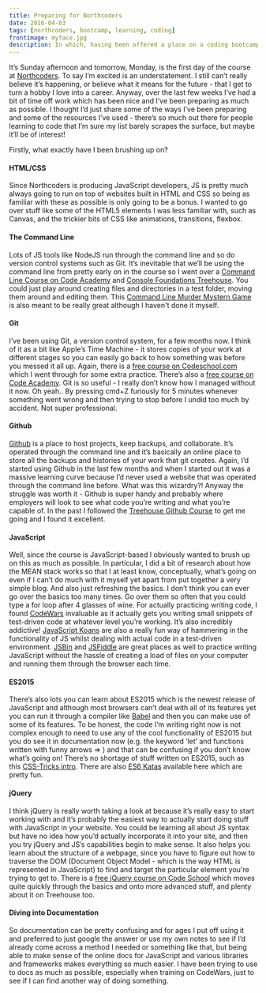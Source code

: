 ```yaml
---
title: Preparing for Northcoders
date: 2016-04-03
tags: [northcoders, bootcamp, learning, coding]
frontimage: myface.jpg
description: In which, having been offered a place on a coding bootcamp, I attempt to prep as much as possible and brush up on everything I've been studying so far
---
```


It’s Sunday afternoon and tomorrow, Monday, is the first day of the course at [Northcoders](https://www.northcoders.com). To say I’m excited is an understatement. I still can’t really believe it’s happening, or believe what it means for the future - that I get to turn a hobby I love into a career. Anyway, over the last few weeks I’ve had a bit of time off work which has been nice and I’ve been preparing as much as possible. I thought I’d just share some of the ways I’ve been preparing and some of the resources I’ve used - there’s so much out there for people learning to code that I’m sure my list barely scrapes the surface, but maybe it’ll be of interest!

Firstly, what exactly have I been brushing up on?

#### HTML/CSS

Since Northcoders is producing JavaScript developers, JS is pretty much always going to run on top of websites built in HTML and CSS so being as familiar with these as possible is only going to be a bonus. I wanted to go over stuff like some of the HTML5 elements I was less familiar with, such as Canvas, and the trickier bits of CSS like animations, transitions, flexbox.

#### The Command Line

Lots of JS tools like NodeJS run through the command line and so do version control systems such as Git. It’s inevitable that we’ll be using the command line from pretty early on in the course so I went over a [Command Line Course on Code Academy](https://www.codecademy.com/learn/learn-the-command-line) and [Console Foundations Treehouse](https://teamtreehouse.com/library/console-foundations). You could just play around creating files and directories in a test folder, moving them around and editing them. This [Command Line Murder Mystern Game](https://github.com/veltman/clmystery) is also meant to be really great although I haven't done it myself.

#### Git

I’ve been using Git, a version control system, for a few months now. I think of it as a bit like Apple’s Time Machine - it stores copies of your work at different stages so you can easily go back to how something was before you messed it all up. Again, there is a [free course on Codeschool.com](https://www.codeschool.com/courses/try-git) which I went through for some extra practice. There’s also a [free course on Code Academy](https://www.codecademy.com/learn/learn-git). Git is so useful - I really don’t know how I managed without it now. Oh yeah.. By pressing cmd+Z furiously for 5 minutes whenever something went wrong and then trying to stop before I undid too much by accident. Not super professional.

#### Github

[Github](https://github.com/) is a place to host projects, keep backups, and collaborate. It’s operated through the command line and it’s basically an online place to store all the backups and histories of your work that git creates. Again, I’d started using Github in the last few months and when I started out it was a massive learning curve because I’d never used a website that was operated through the command line before. What was this wizardry?! Anyway the struggle was worth it - Github is super handy and probably where employers will look to see what code you’re writing and what you’re capable of. In the past I followed the [Treehouse Github Course](https://teamtreehouse.com/library/github-basics) to get me going and I found it excellent.

#### JavaScript

Well, since the course is JavaScript-based I obviously wanted to brush up on this as much as possible. In particular, I did a bit of research about how the MEAN stack works so that I at least know, conceptually, what’s going on even if I can’t do much with it myself yet apart from put together a very simple blog. And also just refreshing the basics. I don’t think you can ever go over the basics too many times. Go over them so often that you could type a for loop after 4 glasses of wine. For actually practicing writing code, I found [CodeWars](http://www.codewars.com/) invaluable as it actually gets you writing small snippets of test-driven code at whatever level you’re working. It’s also incredibly addictive! [JavaScript Koans](https://github.com/mrdavidlaing/javascript-koans) are also a really fun way of hammering in the functionality of JS whilst dealing with actual code in a test-driven environment. [JSBin](https://jsbin.com/) and [JSFiddle](https://jsfiddle.net/) are great places as well to practice writing JavaScript without the hassle of creating a load of files on your computer and running them through the browser each time.

#### ES2015

There’s also lots you can learn about ES2015 which is the newest release of JavaScript and although most browsers can’t deal with all of its features yet you can run it through a compiler like [Babel](https://babeljs.io/) and then you can make use of some of its features. To be honest, the code I’m writing right now is not complex enough to need to use any of the cool functionality of ES2015 but you do see it in documentation now (e.g. the keyword ‘let’ and functions written with funny arrows => ) and that can be confusing if you don’t know what’s going on! There’s no shortage of stuff written on ES2015, such as this [CSS-Tricks intro](https://css-tricks.com/lets-learn-es2015/). There are also [ES6 Katas](http://es6katas.org/) available here which are pretty fun.

#### jQuery

I think jQuery is really worth taking a look at because it’s really easy to start working with and it’s probably the easiest way to actually start doing stuff with JavaScript in your website. You could be learning all about JS syntax but have no idea how you’d actually incorporate it into your site, and then you try jQuery and JS’s capabilities begin to make sense. It also helps you learn about the structure of a webpage, since you have to figure out how to traverse the DOM (Document Object Model - which is the way HTML is represented in JavaScript) to find and target the particular element you're trying to get to. There is a [free jQuery course on Code School](https://www.codeschool.com/courses/try-jquery) which moves quite quickly through the basics and onto more advanced stuff, and plenty about it on Treehouse too.

#### Diving into Documentation

So documentation can be pretty confusing and for ages I put off using it and preferred to just google the answer or use my own notes to see if I’d already come across a method I needed or something like that, but being able to make sense of the online docs for JavaScript and various libraries and frameworks makes everything so much easier. I have been trying to use to docs as much as possible, especially when training on CodeWars, just to see if I can find another way of doing something.
